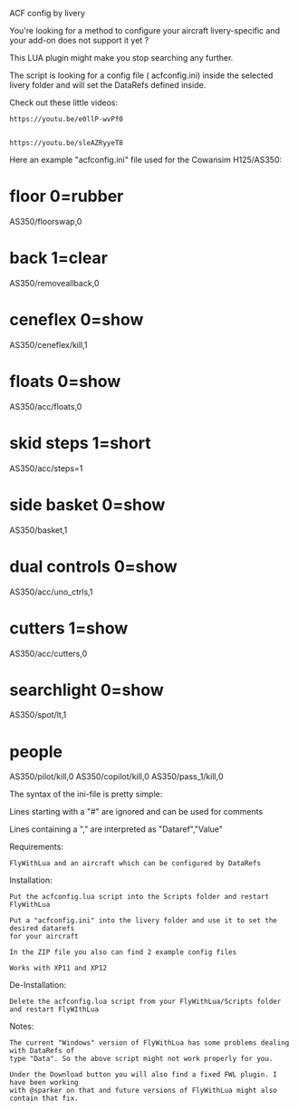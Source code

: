 

ACF config by livery

You're looking for a method to configure your aircraft livery-specific and your add-on does 
not support it yet ?

This LUA plugin might make you stop searching any further.

The script is looking for a config file ( acfconfig.ini) inside the selected livery folder 
and will set the DataRefs defined inside.

 

Check out these little videos:

 
	https://youtu.be/e0llP-wvPf0


	https://youtu.be/sleAZRyyeT8

 

Here an example "acfconfig.ini" file used for the Cowansim H125/AS350:

# floor 0=rubber
AS350/floorswap,0

# back 1=clear
AS350/removeallback,0

# ceneflex 0=show
AS350/ceneflex/kill,1

# floats 0=show
AS350/acc/floats,0

# skid steps 1=short
AS350/acc/steps=1

# side basket 0=show
AS350/basket,1

# dual controls 0=show
AS350/acc/uno_ctrls,1

# cutters 1=show
AS350/acc/cutters,0

# searchlight 0=show
AS350/spot/lt,1

# people
AS350/pilot/kill,0
AS350/copilot/kill,0
AS350/pass_1/kill,0

 

The syntax of the ini-file is pretty simple:

   Lines starting with a "#"  are ignored and can be used for comments

   Lines containing a "," are interpreted as   "Dataref","Value"


Requirements:

    FlyWithLua and an aircraft which can be configured by DataRefs

 

Installation:

    Put the acfconfig.lua script into the Scripts folder and restart FlyWithLua

    Put a "acfconfig.ini" into the livery folder and use it to set the desired datarefs 
    for your aircraft

    In the ZIP file you also can find 2 example config files

    Works with XP11 and XP12

 

De-Installation:

    Delete the acfconfig.lua script from your FlyWithLua/Scripts folder and restart FlyWIthLua

 

Notes:

    The current "Windows" version of FlyWithLua has some problems dealing with DataRefs of 
    type "Data". So the above script might not work properly for you.

    Under the Download button you will also find a fixed FWL plugin. I have been working 
    with @sparker on that and future versions of FlyWithLua might also contain that fix.

 



